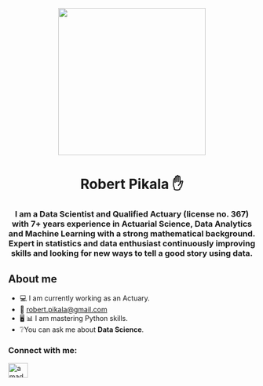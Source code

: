 <div id='center' align='center'>
  <img src ='https://media.giphy.com/media/fwbZnTftCXVocKzfxR/giphy.gif' width="300"/>
  <h1 align='center'>Robert Pikala ✋</h1>
  <h3 align='center'>I am a Data Scientist and Qualified Actuary (license no. 367) with 7+ years experience in Actuarial Science, Data Analytics and Machine Learning with a strong mathematical background. Expert in statistics and data enthusiast continuously improving skills and looking for new ways to tell a good story using data. </h3>
 </div>


## **About me**

* 💻 I am currently working as an Actuary.
* 📧 robert.pikala@gmail.com
* 🖥️ 📊 I am mastering Python skills.
* ❔You can ask me about **Data Science**.


<h3 align="left">Connect with me:</h3>
<p align="left">
<a href="https://www.linkedin.com/in/robert-pikala/" target="blank"><img align="center" src="https://raw.githubusercontent.com/rahuldkjain/github-profile-readme-generator/master/src/images/icons/Social/linked-in-alt.svg" alt="amado-de-jesús-vázquez-acuña" height="30" width="40" /></a>
</p>